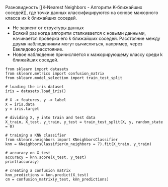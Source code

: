 Разновидность [[K-Nearest Neighbors - Алгоритм K-ближайших соседей]], где точки данных классифицируются на основе мажорного класса их k ближайших соседей.
- Не зависит от структуры данных
- Всякий раз когда алгоритм сталкивается с новыми данными, начинается проверка его k ближайших соседей. Расстояние между двумя наблюдениями могут вычисляться, например, через Евклидово расстояние.
- Новое наблюдение причисляется к мажорирующему классу среди k ближайших соседей.
```run-python
from sklearn import datasets  
from sklearn.metrics import confusion_matrix  
from sklearn.model_selection import train_test_split  
  
# loading the iris dataset  
iris = datasets.load_iris()  
  
# X -> features, y -> label  
X = iris.data  
y = iris.target  
  
# dividing X, y into train and test data  
X_train, X_test, y_train, y_test = train_test_split(X, y, random_state = 0)  
  
# training a KNN classifier  
from sklearn.neighbors import KNeighborsClassifier  
knn = KNeighborsClassifier(n_neighbors = 7).fit(X_train, y_train)  
  
# accuracy on X_test  
accuracy = knn.score(X_test, y_test)  
print(accuracy)  
  
# creating a confusion matrix  
knn_predictions = knn.predict(X_test)  
cm = confusion_matrix(y_test, knn_predictions)
```